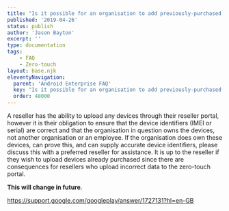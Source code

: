 ```yaml
---
title: "Is it possible for an organisation to add previously-purchased devices to zero-touch?"
published: '2019-04-26'
status: publish
author: 'Jason Bayton'
excerpt: ''
type: documentation
tags: 
    - FAQ
    - Zero-touch
layout: base.njk
eleventyNavigation:
  parent: 'Android Enterprise FAQ'
  key: "Is it possible for an organisation to add previously-purchased devices to zero-touch?"
  order: 48000
--- 
```

A reseller has the ability to upload any devices through their reseller portal, however it is their obligation to ensure that the device identifiers (IMEI or serial) are correct and that the organisation in question owns the devices, not another organisation or an employee. If the organisation does own these devices, can prove this, and can supply accurate device identifiers, please discuss this with a preferred reseller for assistance. It is up to the reseller if they wish to upload devices already purchased since there are consequences for resellers who upload incorrect data to the zero-touch portal.

**This will change in future**.

https://support.google.com/googleplay/answer/1727131?hl=en-GB
